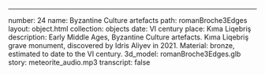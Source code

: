 ---

number: 24
name: Byzantine Culture artefacts
path: romanBroche3Edges
layout: object.html
collection: objects
date: VI century
place: Kıma Liqebriş
description: Early Middle Ages, Byzantine Culture artefacts. Kıma Liqebriş grave monument, discovered by Idris Aliyev in 2021. Material: bronze, estimated to date to the VI century.
3d_model: romanBroche3Edges.glb
story: meteorite_audio.mp3
transcript: false
